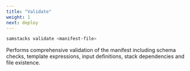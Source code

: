 ```yaml
---
title: "Validate"
weight: 1
next: deploy
---
```


```bash
samstacks validate <manifest-file>
```

Performs comprehensive validation of the manifest including schema checks, template expressions, input definitions, stack dependencies and file existence.
